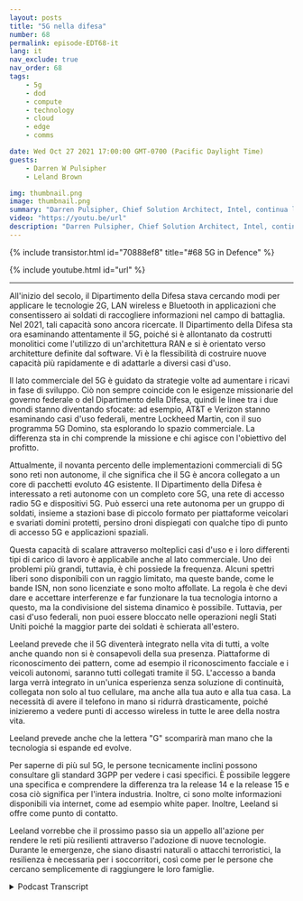 ```yaml
---
layout: posts
title: "5G nella difesa"
number: 68
permalink: episode-EDT68-it
lang: it
nav_exclude: true
nav_order: 68
tags:
    - 5g
    - dod
    - compute
    - technology
    - cloud
    - edge
    - comms

date: Wed Oct 27 2021 17:00:00 GMT-0700 (Pacific Daylight Time)
guests:
    - Darren W Pulsipher
    - Leland Brown

img: thumbnail.png
image: thumbnail.png
summary: "Darren Pulsipher, Chief Solution Architect, Intel, continua la sua discussione con Leeland Brown, Direttore Tecnico di 5G, Intel Federal, riguardo al passato, presente e futuro del 5G, con un'enfasi sul suo utilizzo con il Dipartimento della Difesa. Parte 2 di 2."
video: "https://youtu.be/url"
description: "Darren Pulsipher, Chief Solution Architect, Intel, continua la sua discussione con Leeland Brown, Direttore Tecnico di 5G, Intel Federal, riguardo al passato, presente e futuro del 5G, con un'enfasi sul suo utilizzo con il Dipartimento della Difesa. Parte 2 di 2."
---
```


<div>
{% include transistor.html id="70888ef8" title="#68 5G in Defence" %}

{% include youtube.html id="url" %}
</div>

---

All'inizio del secolo, il Dipartimento della Difesa stava cercando modi per applicare le tecnologie 2G, LAN wireless e Bluetooth in applicazioni che consentissero ai soldati di raccogliere informazioni nel campo di battaglia. Nel 2021, tali capacità sono ancora ricercate. Il Dipartimento della Difesa sta ora esaminando attentamente il 5G, poiché si è allontanato da costrutti monolitici come l'utilizzo di un'architettura RAN e si è orientato verso architetture definite dal software. Vi è la flessibilità di costruire nuove capacità più rapidamente e di adattarle a diversi casi d'uso.

Il lato commerciale del 5G è guidato da strategie volte ad aumentare i ricavi in fase di sviluppo. Ciò non sempre coincide con le esigenze missionarie del governo federale o del Dipartimento della Difesa, quindi le linee tra i due mondi stanno diventando sfocate: ad esempio, AT&T e Verizon stanno esaminando casi d'uso federali, mentre Lockheed Martin, con il suo programma 5G Domino, sta esplorando lo spazio commerciale. La differenza sta in chi comprende la missione e chi agisce con l'obiettivo del profitto.

Attualmente, il novanta percento delle implementazioni commerciali di 5G sono reti non autonome, il che significa che il 5G è ancora collegato a un core di pacchetti evoluto 4G esistente. Il Dipartimento della Difesa è interessato a reti autonome con un completo core 5G, una rete di accesso radio 5G e dispositivi 5G. Può esserci una rete autonoma per un gruppo di soldati, insieme a stazioni base di piccolo formato per piattaforme veicolari e svariati domini protetti, persino droni dispiegati con qualche tipo di punto di accesso 5G e applicazioni spaziali.

Questa capacità di scalare attraverso molteplici casi d'uso e i loro differenti tipi di carico di lavoro è applicabile anche al lato commerciale. Uno dei problemi più grandi, tuttavia, è chi possiede la frequenza. Alcuni spettri liberi sono disponibili con un raggio limitato, ma queste bande, come le bande ISN, non sono licenziate e sono molto affollate. La regola è che devi dare e accettare interferenze e far funzionare la tua tecnologia intorno a questo, ma la condivisione del sistema dinamico è possibile. Tuttavia, per casi d'uso federali, non puoi essere bloccato nelle operazioni negli Stati Uniti poiché la maggior parte dei soldati è schierata all'estero.

Leeland prevede che il 5G diventerà integrato nella vita di tutti, a volte anche quando non si è consapevoli della sua presenza. Piattaforme di riconoscimento dei pattern, come ad esempio il riconoscimento facciale e i veicoli autonomi, saranno tutti collegati tramite il 5G. L'accesso a banda larga verrà integrato in un'unica esperienza senza soluzione di continuità, collegata non solo al tuo cellulare, ma anche alla tua auto e alla tua casa. La necessità di avere il telefono in mano si ridurrà drasticamente, poiché inizieremo a vedere punti di accesso wireless in tutte le aree della nostra vita.

Leeland prevede anche che la lettera "G" scomparirà man mano che la tecnologia si espande ed evolve.

Per saperne di più sul 5G, le persone tecnicamente inclini possono consultare gli standard 3GPP per vedere i casi specifici. È possibile leggere una specifica e comprendere la differenza tra la release 14 e la release 15 e cosa ciò significa per l'intera industria. Inoltre, ci sono molte informazioni disponibili via internet, come ad esempio white paper. Inoltre, Leeland si offre come punto di contatto.

Leeland vorrebbe che il prossimo passo sia un appello all'azione per rendere le reti più resilienti attraverso l'adozione di nuove tecnologie. Durante le emergenze, che siano disastri naturali o attacchi terroristici, la resilienza è necessaria per i soccorritori, così come per le persone che cercano semplicemente di raggiungere le loro famiglie.



<details>
<summary> Podcast Transcript </summary>

<p></p>

</details>
